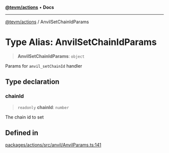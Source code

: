 [**@tevm/actions**](../README.md) • **Docs**

***

[@tevm/actions](../globals.md) / AnvilSetChainIdParams

# Type Alias: AnvilSetChainIdParams

> **AnvilSetChainIdParams**: `object`

Params for `anvil_setChainId` handler

## Type declaration

### chainId

> `readonly` **chainId**: `number`

The chain id to set

## Defined in

[packages/actions/src/anvil/AnvilParams.ts:141](https://github.com/evmts/tevm-monorepo/blob/main/packages/actions/src/anvil/AnvilParams.ts#L141)
